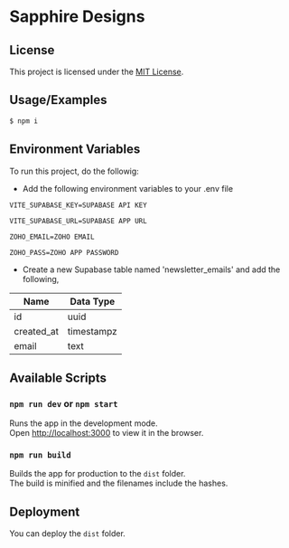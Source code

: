 
# Sapphire Designs

## License

This project is licensed under the [MIT License](LICENSE).


## Usage/Examples

```bash
$ npm i
```

## Environment Variables

To run this project, do the followig:

- Add the following environment variables to your .env file


```env
VITE_SUPABASE_KEY=SUPABASE API KEY

VITE_SUPABASE_URL=SUPABASE APP URL

ZOHO_EMAIL=ZOHO EMAIL

ZOHO_PASS=ZOHO APP PASSWORD
```
- Create a new Supabase table named 'newsletter_emails' and add the following,  
  
|  Name      | Data Type  | 
| --------   | -------    |
| id         | uuid       |
| created_at | timestampz |
| email      | text       |

## Available Scripts

### `npm run dev` or `npm start`

Runs the app in the development mode.  
Open [http://localhost:3000](http://localhost:3000) to view it in the browser.

### `npm run build`
Builds the app for production to the `dist` folder.  
The build is minified and the filenames include the hashes.

## Deployment

You can deploy the `dist` folder.

